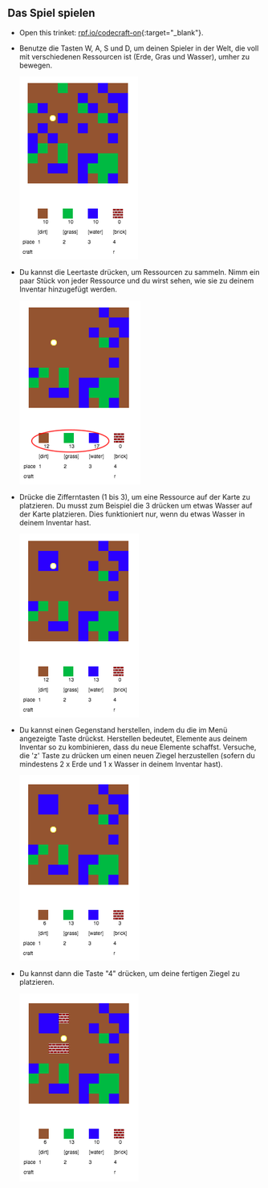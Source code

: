 ## Das Spiel spielen

+ Open this trinket: [rpf.io/codecraft-on](http://rpf.io/codecraft-on){:target="_blank"}.

+ Benutze die Tasten W, A, S und D, um deinen Spieler in der Welt, die voll mit verschiedenen Ressourcen ist (Erde, Gras und Wasser), umher zu bewegen.
    
    ![screenshot](images/craft-move.png)

+ Du kannst die Leertaste drücken, um Ressourcen zu sammeln. Nimm ein paar Stück von jeder Ressource und du wirst sehen, wie sie zu deinem Inventar hinzugefügt werden.
    
    ![screenshot](images/craft-pickup.png)

+ Drücke die Zifferntasten (1 bis 3), um eine Ressource auf der Karte zu platzieren. Du musst zum Beispiel die 3 drücken um etwas Wasser auf der Karte platzieren. Dies funktioniert nur, wenn du etwas Wasser in deinem Inventar hast.
    
    ![screenshot](images/craft-place-water.png)

+ Du kannst einen Gegenstand herstellen, indem du die im Menü angezeigte Taste drückst. Herstellen bedeutet, Elemente aus deinem Inventar so zu kombinieren, dass du neue Elemente schaffst. Versuche, die 'z' Taste zu drücken um einen neuen Ziegel herzustellen (sofern du mindestens 2 x Erde und 1 x Wasser in deinem Inventar hast).
    
    ![screenshot](images/craft-craft-brick.png)

+ Du kannst dann die Taste "4" drücken, um deine fertigen Ziegel ​​zu platzieren.
    
    ![screenshot](images/craft-place-brick.png)